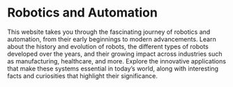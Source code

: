 # Robotics and Automation

This website takes you through the fascinating journey of robotics and automation, from their early beginnings to modern advancements.
Learn about the history and evolution of robots, the different types of robots developed over the years, and their growing impact across industries such as manufacturing, healthcare, and more. 
Explore the innovative applications that make these systems essential in today’s world, along with interesting facts and curiosities that highlight their significance.
